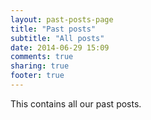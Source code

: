 ```yaml
---
layout: past-posts-page
title: "Past posts"
subtitle: "All posts"
date: 2014-06-29 15:09
comments: true
sharing: true
footer: true
---
```


This contains all our past posts.
